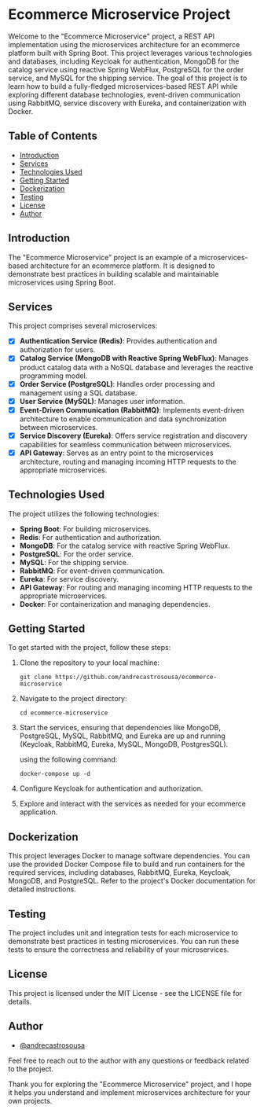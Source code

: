 # Ecommerce Microservice Project
Welcome to the "Ecommerce Microservice" project, a REST API implementation using the microservices architecture for an ecommerce platform built with Spring Boot. 
This project leverages various technologies and databases, including Keycloak for authentication, MongoDB for the catalog service using reactive Spring WebFlux, PostgreSQL for the order service, and MySQL for the shipping service. 
The goal of this project is to learn how to build a fully-fledged microservices-based REST API while exploring different database technologies, event-driven communication using RabbitMQ, service discovery with Eureka, and containerization with Docker.

## Table of Contents
- [Introduction](#introduction)
- [Services](#services)
- [Technologies Used](#technologies-used)
- [Getting Started](#getting-started)
- [Dockerization](#dockerization)
- [Testing](#testing)
- [License](#license)
- [Author](#author)

## Introduction
The "Ecommerce Microservice" project is an example of a microservices-based architecture for an ecommerce platform. It is designed to demonstrate best practices in building scalable and maintainable microservices using Spring Boot.

## Services
This project comprises several microservices:

- [x] **Authentication Service (Redis)**: Provides authentication and authorization for users.
- [x] **Catalog Service (MongoDB with Reactive Spring WebFlux)**: Manages product catalog data with a NoSQL database and leverages the reactive programming model.
- [x] **Order Service (PostgreSQL)**: Handles order processing and management using a SQL database.
- [x] **User Service (MySQL)**: Manages user information.
- [x] **Event-Driven Communication (RabbitMQ)**: Implements event-driven architecture to enable communication and data synchronization between microservices.
- [x] **Service Discovery (Eureka)**: Offers service registration and discovery capabilities for seamless communication between microservices.
- [x] **API Gateway**: Serves as an entry point to the microservices architecture, routing and managing incoming HTTP requests to the appropriate microservices.
##  Technologies Used
The project utilizes the following technologies:

- **Spring Boot**: For building microservices.
- **Redis**: For authentication and authorization.
- **MongoDB**: For the catalog service with reactive Spring WebFlux.
- **PostgreSQL**: For the order service.
- **MySQL**: For the shipping service.
- **RabbitMQ**: For event-driven communication.
- **Eureka**: For service discovery.
- **API Gateway**: For routing and managing incoming HTTP requests to the appropriate microservices.
- **Docker**: For containerization and managing dependencies.

## Getting Started
To get started with the project, follow these steps:

1. Clone the repository to your local machine:
    ```shell
    git clone https://github.com/andrecastrosousa/ecommerce-microservice
2. Navigate to the project directory:
    ```shell
    cd ecommerce-microservice
3. Start the services, ensuring that dependencies like MongoDB, PostgreSQL, MySQL, RabbitMQ, and Eureka are up and running (Keycloak, RabbitMQ, Eureka, MySQL, MongoDB, PostgresSQL).

    using the following command:
    ```shell
   docker-compose up -d

4. Configure Keycloak for authentication and authorization.

5. Explore and interact with the services as needed for your ecommerce application.

## Dockerization
This project leverages Docker to manage software dependencies. You can use the provided Docker Compose file to build and run containers for the required services, including databases, RabbitMQ, Eureka, Keycloak, MongoDB, and PostgreSQL. Refer to the project's Docker documentation for detailed instructions.

## Testing
The project includes unit and integration tests for each microservice to demonstrate best practices in testing microservices. You can run these tests to ensure the correctness and reliability of your microservices.

## License
This project is licensed under the MIT License - see the LICENSE file for details.

## Author
* [@andrecastrosousa](https://github.com/andrecastrosousa)

Feel free to reach out to the author with any questions or feedback related to the project.

Thank you for exploring the "Ecommerce Microservice" project, and I hope it helps you understand and implement microservices architecture for your own projects.
